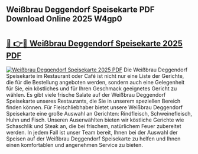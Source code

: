 ## Weißbrau Deggendorf Speisekarte PDF Download Online 2025 W4gp0

# <h2><a href="http://gcdu18.nevu.top/?p=Wei%c3%9fbrau+Deggendorf+Speisekarte">🔗 👉🔴 Weißbrau Deggendorf Speisekarte 2025 PDF</a></h2>

[![Weißbrau Deggendorf Speisekarte 2025 PDF](https://i.imgur.com/dBaPXMq.png)](http://gcdu18.nevu.top/?p=Wei%c3%9fbrau+Deggendorf+Speisekarte)
Die Weißbrau Deggendorf Speisekarte im Restaurant oder Café ist nicht nur eine Liste der Gerichte, die für die Bestellung angeboten werden, sondern auch eine Gelegenheit für Sie, ein köstliches und für Ihren Geschmack geeignetes Gericht zu wählen. Es gibt viele frische Salate auf der Weißbrau Deggendorf Speisekarte unseres Restaurants, die Sie in unserem speziellen Bereich finden können. Für Fleischliebhaber bietet unsere Weißbrau Deggendorf Speisekarte eine große Auswahl an Gerichten: Rindfleisch, Schweinefleisch, Huhn und Fisch. Unseren Auserwählten bieten wir köstliche Gerichte wie Schaschlik und Steak an, die bei frischem, natürlichem Feuer zubereitet werden. In jedem Fall ist unser Team bereit, Ihnen bei der Auswahl der Speisen auf der Weißbrau Deggendorf Speisekarte zu helfen und Ihnen einen komfortablen und angenehmen Service zu bieten.
